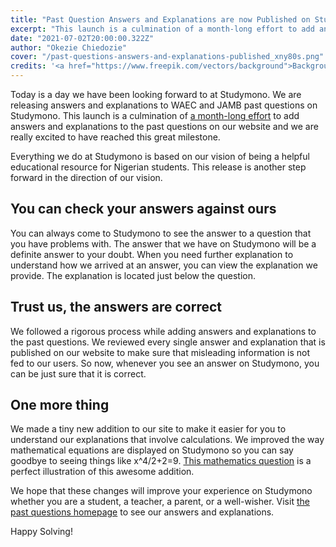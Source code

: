 ```yaml
---
title: "Past Question Answers and Explanations are now Published on Studymono"
excerpt: "This launch is a culmination of a month-long effort to add answers and explanations to the past questions on our website and we are really excited to have reached this very important milestone."
date: "2021-07-02T20:00:00.322Z"
author: "Okezie Chiedozie"
cover: "/past-questions-answers-and-explanations-published_xny80s.png"
credits: '<a href="https://www.freepik.com/vectors/background">Background vector created by starline - www.freepik.com</a>'
---
```


Today is a day we have been looking forward to at Studymono. We are releasing answers and explanations to WAEC and JAMB past questions on Studymono. This launch is a culmination of [a month-long effort](/blog/we-are-adding-answers-to-studymono-pastquestions) to add answers and explanations to the past questions on our website and we are really excited to have reached this great milestone.

Everything we do at Studymono is based on our vision of being a helpful educational resource for Nigerian students. This release is another step forward in the direction of our vision.

## You can check your answers against ours
You can always come to Studymono to see the answer to a question that you have problems with. The answer that we have on Studymono will be a definite answer to your doubt. When you need further explanation to understand how we arrived at an answer, you can view the explanation we provide. The explanation is located just below the question.

## Trust us, the answers are correct
We followed a rigorous process while adding answers and explanations to the past questions. We reviewed every single answer and explanation that is published on our website to make sure that misleading information is not fed to our users. So now, whenever you see an answer on Studymono, you can be just sure that it is correct.

## One more thing
We made a tiny new addition to our site to make it easier for you to understand our explanations that involve calculations. We improved the way mathematical equations are displayed on Studymono so you can say goodbye to seeing things like x^4/2+2=9. [This mathematics question](/pastquestions/267acbd4-9dde-407c-a45e-959ea7603879) is a perfect illustration of this awesome addition.

We hope that these changes will improve your experience on Studymono whether you are a student, a teacher, a parent, or a well-wisher. Visit [the past questions homepage](/pastquestions) to see our answers and explanations.

Happy Solving!